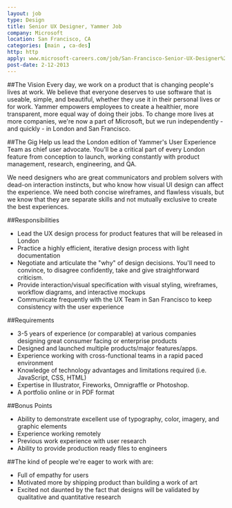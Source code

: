 ```yaml
---
layout: job
type: Design
title: Senior UX Designer, Yammer Job
company: Microsoft
location: San Francisco, CA
categories: [main , ca-des]
http: http
apply: www.microsoft-careers.com/job/San-Francisco-Senior-UX-Designer%2C-Yammer-Job-CA-94101/2423480/?feedId=315
post-date: 2-12-2013
---
```


##The Vision
Every day, we work on a product that is changing people's lives at work. We believe that everyone deserves to use software that is useable, simple, and beautiful, whether they use it in their personal lives or for work. Yammer empowers employees to create a healthier, more transparent, more equal way of doing their jobs. To change more lives at more companies, we're now a part of Microsoft, but we run independently - and quickly - in London and San Francisco.

##The Gig 
Help us lead the London edition of Yammer's User Experience Team as chief user advocate. You'll be a critical part of every London feature from conception to launch, working constantly with product management, research, engineering, and QA.

We need designers who are great communicators and problem solvers with dead-on interaction instincts, but who know how visual UI design can affect the experience. We need both concise wireframes, and flawless visuals, but we know that they are separate skills and not mutually exclusive to create the best experiences. 

##Responsibilities
* Lead the UX design process for product features that will be released in London
* Practice a highly efficient, iterative design process with light documentation
* Negotiate and articulate the "why" of design decisions. You'll need to convince, to disagree confidently, take and give straightforward criticism.
* Provide interaction/visual specification with visual styling, wireframes, workflow diagrams, and interactive mockups
* Communicate frequently with the UX Team in San Francisco to keep consistency with the user experience

##Requirements
* 3-5 years of experience (or comparable) at various companies designing great consumer facing or enterprise products
* Designed and launched multiple products/major features/apps. 
* Experience working with cross-functional teams in a rapid paced environment
* Knowledge of technology advantages and limitations required (i.e. JavaScript, CSS, HTML)
* Expertise in Illustrator, Fireworks, Omnigraffle or Photoshop.
* A portfolio online or in PDF format 

##Bonus Points
* Ability to demonstrate excellent use of typography, color, imagery, and graphic elements
* Experience working remotely
* Previous work experience with user research
* Ability to provide production ready files to engineers 

##The kind of people we're eager to work with are:
* Full of empathy for users
* Motivated more by shipping product than building a work of art
* Excited not daunted by the fact that designs will be validated by qualitative and quantitative research
